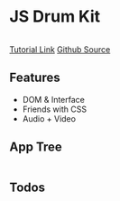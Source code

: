 # JS Drum Kit

<img src="" />

[Tutorial Link](https://courses.wesbos.com/account/access/5f602c40f8289514d0f9b6fc/view/194130650)
[Github Source](https://github.com/wesbos/JavaScript30/tree/master/01%20-%20JavaScript%20Drum%20Kit)

## Features

- DOM & Interface
- Friends with CSS
- Audio + Video

## App Tree

```bash

```

## Todos